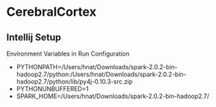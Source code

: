 # CerebralCortex

## Intellij Setup
Environment Variables in Run Configuration

* PYTHONPATH=/Users/hnat/Downloads/spark-2.0.2-bin-hadoop2.7/python:/Users/hnat/Downloads/spark-2.0.2-bin-hadoop2.7/python/lib/py4j-0.10.3-src.zip
* PYTHONUNBUFFERED=1
* SPARK_HOME=/Users/hnat/Downloads/spark-2.0.2-bin-hadoop2.7/